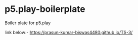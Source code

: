 # p5.play-boilerplate
Boiler plate for p5.play

link below:-
https://prasun-kumar-biswas4480.github.io/TS-3/
